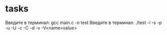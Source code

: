 # tasks
Введите в терминал: gcc main.c -o test
Введите в терминал: ./test -i -s -p -u -U<value> -c -C<value> -d -v -V<name=value>
